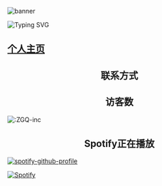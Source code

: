 ![banner](banner2024_medium.png)

![Typing SVG](https://readme-typing-svg.herokuapp.com?color=%23000000&size=35&duration=4000&center=true&vCenter=true&multiline=false&width=500&height=100&lines=Hi👋我是PEIGEN，一名帅气的程序员)

## [个人主页](http://domain.zgqinc.gq/)

<h2 align="center">联系方式</h2>


<!--[![ProtonMail](https://img.shields.io/badge/ProtonMail-zgqinc@protonmail.com-666666?style=for-the-badge&logo=ProtonMail&logoColor=&labelColor=000000)](mailto:zgqinc@protonmail.com)-->
<h2 align="center">访客数</h2>

![:ZGQ-inc](https://count.getloli.com/get/@ZGQ-inc?theme=rule34)

<h2 align="center">Spotify正在播放</h2>

[![spotify-github-profile](https://spotify-github-profile.vercel.app/api/view?uid=a54fe2pnapk5pbzbh0on5gczd&cover_image=true&theme=default&show_offline=false&background_color=000000&interchange=true&bar_color=0000ff&bar_color_cover=true)](https://spotify-github-profile.vercel.app/api/view?uid=a54fe2pnapk5pbzbh0on5gczd&redirect=true)

[![Spotify](https://img.shields.io/badge/Spotify-ZGQ-666666?style=for-the-badge&logo=Spotify&logoColor=&labelColor=000000)](https://open.spotify.com/user/a54fe2pnapk5pbzbh0on5gczd)
